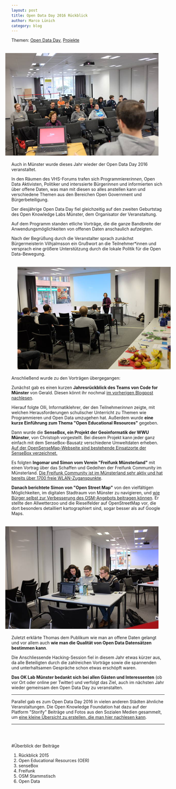 ```yaml
---
layout: post
title: Open Data Day 2016 Rückblick
author: Marco Lünich
category: blog
---
```

<style>
iframe {
  display: inline-block !important;
}

.story-block {
  margin: 10px auto;
  text-align: center;
}

img.inarticle {margin:20px}

.story-part {
  display: inline-block;
  width: 500px;
  vertical-align: top;
  text-align: justify;
  padding: 20px;
}
</style>


Themen: [Open Data Day](#odd), [Projekte](#projekte)


<img class="inarticle" src="/img/odd2016-gerald.jpg" style="float:right"/>


Auch in Münster wurde dieses Jahr wieder der Open Data Day 2016 veranstaltet.

In den Räumen des VHS-Forums trafen sich Programmierer*innen*, Open Data Aktivisten, Politiker und interssierte Bürger*innen* und informierten sich über offene Daten, was man mit diesen so alles anstellen kann und verschiedene Themen aus den Bereichen Open Government und Bürgerbeteiligung.

Der diesjährige Open Data Day fiel gleichzeitig auf den zweiten Geburtstag des Open Knowledge Labs Münster, dem Organisator der Veranstaltung.

Auf dem Programm standen etliche Vorträge, die die ganze Bandbreite der Anwendungsmöglichkeiten von offenen Daten anschaulich aufzeigten.

Nach der Begrüßung durch die Veranstalter sprach zunächst Bürgermeisterin Vilhjalmsson ein Grußwort an die Teilnehmer*innen und versprach eine größere Unterstützung durch die lokale Politik für die Open Data-Bewegung.

<img class="inarticle" src="/img/odd2016-grusswort.jpg" style="float:left" /> Anschließend wurde zu den Vorträgen übergegangen:


Zunächst gab es einen kurzen **Jahresrückblick des Teams von Code for Münster** von Gerald. Diesen könnt ihr nochmal [im vorherigen Blogpost nachlesen](http://codeformuenster.org/blog/2016/03/05/rueckblick-2015/).


Hierauf folgte Olli, Informatiklehrer, der den Teilnehmer*innen* zeigte, mit welchen Herausforderungen schulischer Unterricht zu Themen wie Programmieren und Open Data umzugehen hat. Außerdem wurde **eine kurze Einführung zum Thema "Open Educational Resources"** gegeben.


Dann wurde die **SenseBox, ein Projekt der Geoinformatik der WWU Münster**, von Christoph vorgestellt. Bei diesem Projekt kann jeder ganz einfach mit dem SenseBox-Bausatz verschiedene Umweltdaten erheben. [Auf der OpenSenseMap-Webseite sind bestehende Einsatzorte der SenseBox verzeichnet. ](http://opensensemap.org/)


Es folgten **Ingomar und Simon vom Verein "Freifunk Münsterland"** mit einen Vortrag über das Schaffen und Gedeihen der Freifunk Community im Münsterland.
[Die Freifunk Community ist im Münsterland sehr aktiv und hat bereits über 1700 freie WLAN-Zuganspunkte](https://freifunk-muensterland.de/).

**Danach berichtete Simon von "Open Street Map"** von den vielfältigen Möglichkeiten, im digitalen Stadtraum von Münster zu navigieren, und [wie Bürger selbst zur Verbesserung des OSM-Angebots beitragen können](http://wiki.openstreetmap.org/wiki/M%C3%BCnster/Stammtisch).
Er stellte den Allwetterzoo und die Rieselfelder auf OpenStreetMap vor, die dort besonders detailliert kartographiert sind, sogar besser als auf Google Maps.

<img class="inarticle" src="/img/odd2016-hackers.jpg" style="float:right" />
<br />
<br />

Zuletzt erklärte Thomas dem Publikum wie man an offene Daten gelangt und vor allem auch **wie man die Qualität von Open Data Datensätzen bestimmen kann**.

Die Anschliessende Hacking-Session fiel in diesem Jahr etwas kürzer aus, da alle Beteiligten durch die zahlreichen Vorträge
 sowie die spannenden und unterhaltsamen Gespräche schon etwas erschöpft waren.

**Das OK Lab Münster bedankt sich bei allen Gästen und Interessenten** (ob vor Ort oder online per Twitter) und verfolgt das Ziel, auch im nächsten Jahr wieder gemeinsam den Open Data Day zu veranstalten.

<hr />

Parallel gab es zum Open Data Day 2016 in vielen anderen Städten ähnliche Veranstaltungen. Die Open Knowledge Foundation hat dazu auf der Platform "Storify" Beiträge und Fotos aus den Sozialen Medien gesammelt, um [eine kleine Übersicht zu erstellen, die man hier nachlesen kann](https://storify.com/okfde/open-data-day-2016-in-germany#d4479a).

<hr />



<br /><br />

#<a name="fossgis"></a>Überblick der Beiträge

 1. Rückblick 2015
 2. Open Educational Resources (OER)
 3. senseBox
 4. Freifunk
 5. OSM Stammstisch
 6. Open Data
